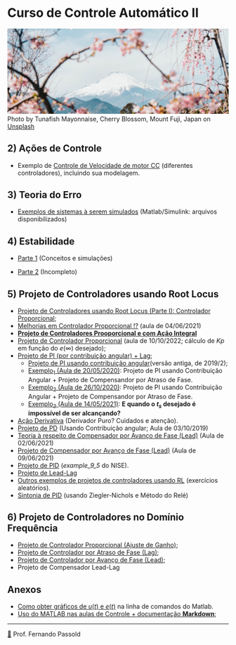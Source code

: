 # Curso de Controle Automático II

![tunafish-mayonnaise-pSIt7op-mds-unsplash.jpg](tunafish-mayonnaise-pSIt7op-mds-unsplash.jpg)Photo by Tunafish Mayonnaise, Cherry Blossom, Mount Fuji, Japan on [Unsplash](https://unsplash.com/photos/pSIt7op-mds)



## 2) Ações de Controle

* Exemplo de [Controle de Velocidade de motor CC](Testes_Velocidade_Motor_CC/modelagem_motor_cc.html) (diferentes controladores), incluindo sua modelagem.



## 3) Teoria do Erro

* [Exemplos de sistemas à serem simulados](Simulink_Erros/Readme.html) (Matlab/Simulink: arquivos disponibilizados)



## 4) Estabilidade

- [Parte 1](estabilidade.html) (Conceitos e simulações)

- [Parte 2](estabilidade2.html) (Incompleto)

  

## 5) Projeto de Controladores usando Root Locus

- [Projeto de Controladores usando Root Locus (Parte I): Controlador Proporcional](projeto_usando_root_locus_parte_1.html);
- [Melhorias em Controlador Proporcional !?](Melhora_Kp/melhorias_controlador_proporcional.html) (aula de 04/06/2021)
- [**Projeto de Controladores Prooporcional e com Ação Integral**](PI_parte1.html)
- [Projeto de Controlador Proporcional](control2inf_2020_2/aula_10102022.html) (aula de 10/10/2022; cálculo de $Kp$ em função do $e(\infty)$ desejado);
- [Projeto de PI (por contribuição angular) + Lag](PI_angular_Lag.html);
  - [Projeto de PI usando contribuição angular](projeto_controladores_acao_integral_extendido.html)(versão antiga, de 2019/2);
  - [Exemplo$_1$ (Aula de 20/05/2020)](aula_20_05_2020/aula_20_05_2020.html): Projeto de PI usando Contribuição Angular + Projeto de Compensandor por Atraso de Fase.
  - [Exemplo$_2$ (Aula de 26/10/2020)](2020_2/PI_Lag_aula_26_10_2020.html): Projeto de PI usando Contribuição Angular + Projeto de Compensandor por Atraso de Fase.
  - [Exemplo$_3$ (Aula de 14/05/2021)](controle_2_info_2021_1/aula_14_05_2021.html): **E quando o $t_s$ desejado é impossível de ser alcançando?**
- [Ação Derivativa](Acao_Derivativa.html) (Derivador Puro? Cuidados e atenção).
- [Projeto de PD](aula_PD_03out2019.html) (Usando Contribuição angular; Aula de 03/10/2019)
- [Teoria à respeito de Compensador por Avanço de Fase (Lead)](Teoria_PD_Lead/acoes_derivativas.html) (Aula de 02/06/2021)
- [Projeto de Compensador por Avanço de Fase (Lead)](projeto_Lead/exemplo_lead.html) (Aula de 09/06/2021)
- [Projeto de PID](PID/examplo_9_5_PID.html) (*example_9_5* do NISE).
- [Projeto de Lead-Lag](Aula_28_05_2019_lead_lag.html)
- [Outros exemplos de projetos de controladores usando RL](exercicios/exercicios.html) (exercícios aleatórios).
- [Sintonia de PID](8_Ajuste_PID/Sintonia_PIDs_usando_ZN.html) (usando Ziegler-Nichols e Método do Relé)



## 6) Projeto de Controladores no Domínio Frequência

- [Projeto de Controlador Proporcional (Ajuste de Ganho)](projeto_bode_01.html);
- [Projeto de Controlador por Atraso de Fase (Lag)](lag_bode.html);
- [Projeto de Controlador por Avanço de Fase (Lead)](lead_bode.html);
- Projeto de Compensador Lead-Lag



## Anexos

- [Como obter gráficos de $u(t)$ e $e(t)$](Acoes_Controle_Erro/acoes_controle_erro.html) na linha de comandos do Matlab.
- [Uso do MATLAB nas aulas de Controle + documentação **Markdown**](sugestao_uso_matlab_em_controle.html);

------

[🎵](https://soundcloud.com/paolitachan/paul-mccartney-wings-live-and) Prof. Fernando Passold